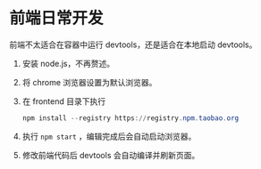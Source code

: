 # 前端日常开发

前端不太适合在容器中运行 devtools，还是适合在本地启动 devtools。

1. 安装 node.js，不再赘述。

2. 将 chrome 浏览器设置为默认浏览器。

3. 在 frontend 目录下执行
   
   ```powershell
   npm install --registry https://registry.npm.taobao.org
   ```

4. 执行 `npm start` ，编辑完成后会自动启动浏览器。

5. 修改前端代码后 devtools 会自动编译并刷新页面。

